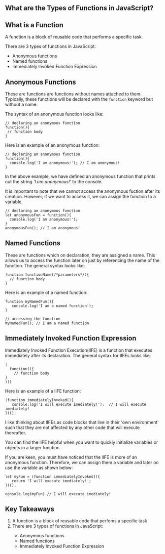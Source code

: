 ## What are the Types of Functions in JavaScript?

## What is a Function
A function is a block of reusable code that performs a specific task.

There are 3 types of functions in JavaScript:
<ul>
<li>Anonymous functions</li>
<li>Named functions</li>
<li>Immediately Invoked Function Expression</li>
</ul>

## Anonymous Functions
These are functions are functions without names attached to them. Typically, these functions will be declared with the ```function``` keyword but without a name.

The syntax of an anonymous function looks like:
```
// declaring an anonymous function
function(){
 // function body
}
```
Here is an example of an anonymous function:
```
// declaring an anonymous function
function(){
  console.log('I am anonymous!'); // I am anonymous!
}
```
In the above example, we have defined an anonymous function that prints out the string *'I am anonymous!'* to the console.

It is important to note that we cannot access the anonymous fuction after its creation.  However, if we want to access it, we can assign the function to a variable.
```
// declaring an anonymous function
let anonymousFun = function(){
  console.log('I am anonymous!'); 
}
anonymousFun(); // I am anonymous!
```

## Named Functions
These are functions which on declaration, they are assigned a name. This allows us to access the function later on just by referencing the name of the function.
The general syntax looks like:

```
function functionName(/*parameters*/){
  // function body
}
``` 

Here is an example of a named function:
```
function myNamedFun(){
   console.log('I am a named function'); 
}

// accessing the function
myNamedFun(); // I am a named function

``` 


## Immediately Invoked Function Expression
Immediately Invoked Function Execution(IIFE) is a function that executes immediately after its declaration.
The general syntax for IIFEs looks like:

```
(
  function(){
    // function body
}
)()
``` 

Here is an example of a IIFE function:
```
(function immediatelyInvoked(){
   console.log('I will execute imediately!');  // I will execute imediately!
})();

``` 

I like thinking about IIFEs as code blocks that live in their 'own environment' such that they are not affected by any other code that will execute thereafter.

You can find the IIFE helpful when you want to quickly initialize variables or objects in a larger function.

If you are keen, you must have noticed that the IIFE is more of an anonymous function. Therefore, we can assign them a variable and later on use the variable as shown below:

```
let myFun = (function immediatelyInvoked(){
   return 'I will execute imediately!';  
})();

console.log(myFun) // I will execute imediately!
``` 

## Key Takeaways

<ol>
<li>A function is a block of reusable code that perfoms a specific task</li>
<li>There are 3 types of functions in JavaScript:</li>
  <ul>
<li>Anonymous functions</li>
<li>Named functions</li>
<li>Immediately Invoked Function Expression</li>
</ul>
</ol>








